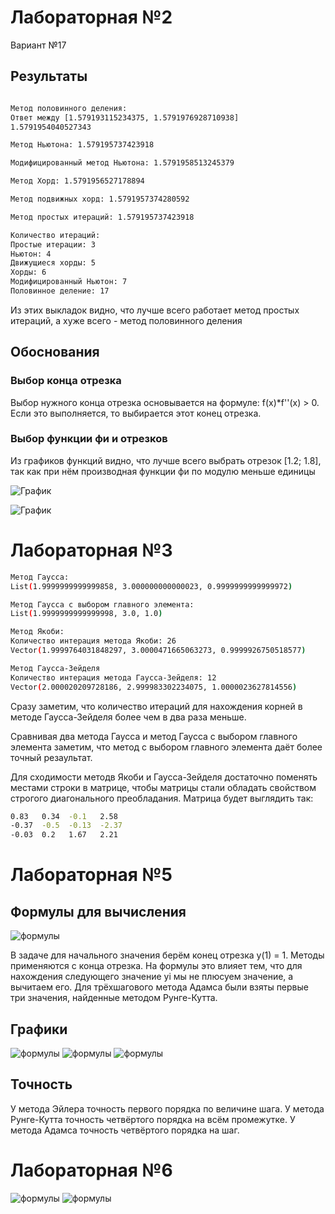 # Лабораторная №2
Вариант №17

## Результаты

```bash

Метод половинного деления: 
Ответ между [1.579193115234375, 1.5791976928710938] 
1.5791954040527343

Метод Ньютона: 1.579195737423918

Модифицированный метод Ньютона: 1.5791958513245379

Метод Хорд: 1.5791956527178894

Метод подвижных хорд: 1.5791957374280592

Метод простых итераций: 1.579195737423918

Количество итераций:
Простые итерации: 3
Ньютон: 4
Движущиеся хорды: 5
Хорды: 6
Модифицированный Ньютон: 7
Половинное деление: 17
```

Из этих выкладок видно, что лучше всего работает метод простых итераций, а хуже всего - метод половинного деления

## Обоснования

### Выбор конца отрезка
Выбор нужного конца отрезка основывается на формуле: f(x)*f''(x) > 0. 
Если это выполняется, то выбирается этот конец отрезка. 

### Выбор функции фи и отрезков

Из графиков функций видно, что лучше всего выбрать отрезок [1.2; 1.8], так как при нём
производная функции фи по модулю меньше единицы

![График](gr.JPG)

![График](фи.jpg)


# Лабораторная №3

```bash
Метод Гаусса:
List(1.9999999999999858, 3.000000000000023, 0.9999999999999972)

Метод Гаусса с выбором главного элемента: 
List(1.9999999999999998, 3.0, 1.0)

Метод Якоби:
Количество интерация метода Якоби: 26
Vector(1.9999764031848297, 3.0000471665063273, 0.9999926750518577)

Метод Гаусса-Зейделя
Количество интерация метода Гаусса-Зейделя: 12
Vector(2.000020209728186, 2.999983302234075, 1.0000023627814556)
```

Сразу заметим, что количество итераций для нахождения корней в методе Гаусса-Зейделя более чем в два раза меньше. 

Сравнивая два метода Гаусса и метод Гаусса с выбором главного элемента заметим, что метод с выбором главного элемента даёт более точный резаультат.

Для сходимости методв Якоби и Гаусса-Зейделя достаточно поменять местами строки в матрице, чтобы матрицы стали обладать свойством строгого диагонального преобладания. 
Матрица будет выглядить так: 
```bash
0.83   0.34  -0.1   2.58
-0.37  -0.5  -0.13  -2.37
-0.03  0.2   1.67   2.21
```

# Лабораторная №5

## Формулы для вычисления
![формулы](формулы.jpg)

В задаче для начального значения берём конец отрезка y(1) = 1. Методы применяются с конца отрезка.
На формулы это влияет тем, что для нахождения следующего значение yi мы не плюсуем значение, а вычитаем его. 
Для трёхшагового метода Адамса были взяты первые три значения, найденные методом Рунге-Кутта. 

## Графики
![формулы](n10.jpg)
![формулы](n20.jpg)
![формулы](n30.jpg)
## Точность

У метода Эйлера точность первого порядка по величине шага. 
У метода Рунге-Кутта точность четвёртого порядка на всём промежутке. 
У метода Адамса точность четвёртого порядка на шаг.

# Лабораторная №6

![формулы](Figure_1.png)
![формулы](666.jpg)

